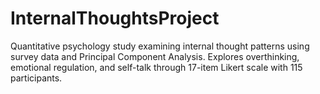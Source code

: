 # InternalThoughtsProject
Quantitative psychology study examining internal thought patterns using survey data and Principal Component Analysis. Explores overthinking, emotional regulation, and self-talk through 17-item Likert scale with 115 participants.
